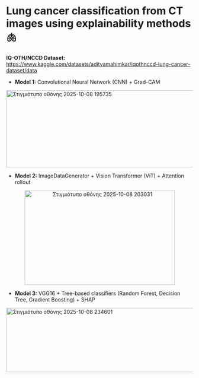 # Lung cancer classification from CT images using explainability methods 🫁

**IQ-OTH/NCCD Dataset:** https://www.kaggle.com/datasets/adityamahimkar/iqothnccd-lung-cancer-dataset/data

- **Model 1:** Convolutional Neural Network (CNN) + Grad-CAM 

<img width="628" height="208" alt="Στιγμιότυπο οθόνης 2025-10-08 195735" src="https://github.com/user-attachments/assets/4864b03f-a70b-42c2-b18c-0d9d9610626d" />

- **Model 2:** ImageDataGenerator + Vision Transformer (ViT) + Attention rollout 

<p align="center">
  <img width="405" height="255" alt="Στιγμιότυπο οθόνης 2025-10-08 203031" src="https://github.com/user-attachments/assets/07a6bdfb-b51c-4c74-b658-c1df47ee280d" />
</p>

- **Model 3:** VGG16 + Tree-based classifiers (Random Forest, Decision Tree, Gradient Boosting) + SHAP
  
<img width="608" height="173" alt="Στιγμιότυπο οθόνης 2025-10-08 234601" src="https://github.com/user-attachments/assets/7db95452-b506-4510-9729-835bef24af5d" />
